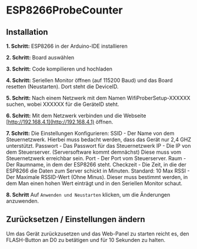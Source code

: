 # ESP8266ProbeCounter

## Installation

**1. Schritt:** 
ESP8266 in der Arduino-IDE installieren

**2. Schritt:** 
Board auswählen

**3. Schritt:** 
Code kompilieren und hochladen

**4. Schritt:**
Seriellen Monitor öffnen (auf 115200 Baud) und das Board resetten (Neustarten). Dort steht die DeviceID.

**5. Schritt:**
Nach einem Netzwerk mit dem Namen WifiProberSetup-XXXXXX suchen, wobei XXXXXX für die GeräteID steht.

**6. Schritt:**
Mit dem Netzwerk verbinden und die Webseite [http://192.168.4.1](http://192.168.4.1) öffnen.

**7. Schritt:**
Die Einstellungen Konfigurieren:
SSID - Der Name von dem Steuernetzwerk. Hierbei muss bedacht werden, dass das Gerät nur 2,4 GHZ unterstützt.
Passwort - Das Passwort für das Steuernetzwerk
IP - Die IP von dem Steuerserver. (Serversoftware kommt demnächst) Diese muss vom Steuernetzwerk erreichbar sein.
Port - Der Port vom Steuerserver.
Raum - Der Raumname, in dem der ESP8266 steht.
Checkzeit - Die Zeit, in die der ESP8266 die Daten zum Server schickt in Minuten. Standard: 10
Max RSSI - Der Maximale RSSID-Wert (Ohne Minus). Dieser muss bestimmt werden, in dem Man einen hohen Wert einträgt und in den Seriellen Monitor schaut.

**8. Schritt**
Auf `Anwenden und Neustarten` klicken, um die Änderungen anzuwenden.

## Zurücksetzen / Einstellungen ändern

Um das Gerät zurückzusetzen und das Web-Panel zu starten reicht es, den FLASH-Button an D0 zu betätigen und für 10 Sekunden zu halten.
